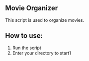 ## Movie Organizer
This script is used to organize movies.

## How to use:
1. Run the script
2. Enter your directory to start1
